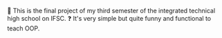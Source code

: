 🤙 This is the final project of my third semester of the integrated technical high school on IFSC. 
❓ It's very simple but quite funny and functional to teach OOP.
